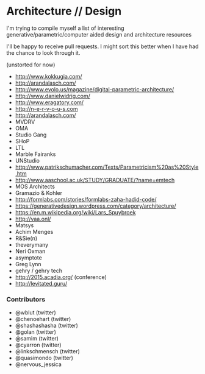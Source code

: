 # Architecture // Design 

I'm trying to compile myself a list of interesting generative/parametric/computer aided design and architecture resources

I'll be happy to receive pull requests. I might sort this better when I have had the chance to look through it. 

(unstorted for now)

 - http://www.kokkugia.com/
 - http://arandalasch.com/
 - http://www.evolo.us/magazine/digital-parametric-architecture/
 - http://www.danielwidrig.com/
 - http://www.eragatory.com/
 - http://n-e-r-v-o-u-s.com
 - http://arandalasch.com/
 - MVDRV
 - OMA
 - Studio Gang
 - SHoP
 - LTL 
 - Marble Fairanks
 - UNStudio
 - http://www.patrikschumacher.com/Texts/Parametricism%20as%20Style.htm
 - http://www.aaschool.ac.uk/STUDY/GRADUATE/?name=emtech
 - MOS Architects
 - Gramazio & Kohler
 - http://formlabs.com/stories/formlabs-zaha-hadid-code/
 - https://generativedesign.wordpress.com/category/architecture/
 - https://en.m.wikipedia.org/wiki/Lars_Spuybroek
 - http://vaa.onl/
 - Matsys
 - Achim Menges
 - R&Sie(n)
 - theverymany
 - Neri Oxman
 - asymptote
 - Greg Lynn
 - gehry / gehry tech
 - http://2015.acadia.org/ (conference)
 - http://levitated.guru/

### Contributors 

 - @wblut (twitter)
 - @chenoehart (twitter)
 - @shashashasha (twitter)
 - @golan (twitter)
 - @samim (twitter)
 - @cyarron (twitter)
 - @linkschmensch (twitter)
 - @quasimondo (twitter)
 - @nervous_jessica
